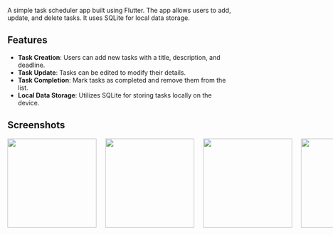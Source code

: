 A simple task scheduler app built using Flutter. The app allows users to add, update, and delete tasks. It uses SQLite for local data storage.

## Features

- **Task Creation**: Users can add new tasks with a title, description, and deadline.
- **Task Update**: Tasks can be edited to modify their details.
- **Task Completion**: Mark tasks as completed and remove them from the list.
- **Local Data Storage**: Utilizes SQLite for storing tasks locally on the device.

## Screenshots

<div style="display: flex; justify-content: space-evenly; gap: 20px;">
  <img src="https://github.com/user-attachments/assets/48aa99ff-6ecb-428e-8dfd-5358b7ee33a1" width="200" />
  <img src="https://github.com/user-attachments/assets/898e6fa7-c4fb-4c72-9efa-6ef3c6c5a0fa" width="200" />
  <img src="https://github.com/user-attachments/assets/047201eb-c995-4b2e-9992-df6225144875" width="200" />
  <img src="https://github.com/user-attachments/assets/88da5b1e-9706-40b7-b455-9e91071e3612" width="200" />
</div>



